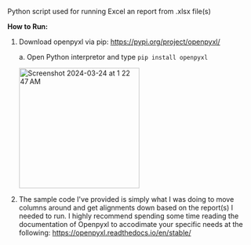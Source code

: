 Python script used for running Excel an report from .xlsx file(s)

<b>How to Run: </b>
1. Download openpyxl via pip: https://pypi.org/project/openpyxl/<p>
       a. Open Python interpretor and type <code>pip install openpyxl</code>
<img><p><img width="245" alt="Screenshot 2024-03-24 at 1 22 47 AM" src="https://github.com/kcall174/report_automation.py/assets/29552650/c1d34bf1-b9bc-4edb-8137-7f58d4e013b6"></img></img>

2. The sample code I've provided is simply what I was doing to move columns around and get alignments down based on the report(s) I needed to run. I highly recommend spending some time reading the documentation of Openpyxl to accodimate your specific needs at the following: https://openpyxl.readthedocs.io/en/stable/
